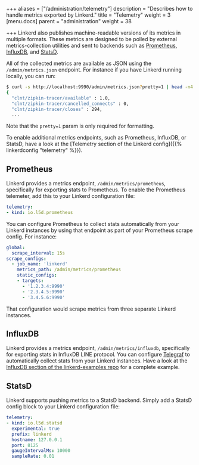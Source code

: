 +++
aliases = ["/administration/telemetry"]
description = "Describes how to handle metrics exported by Linkerd."
title = "Telemetry"
weight = 3
[menu.docs]
parent = "administration"
weight = 38

+++
Linkerd also publishes machine-readable versions of its metrics in multiple
formats. These metrics are designed to be polled by external metrics-collection
utilities and sent to backends such as [Prometheus](https://prometheus.io/),
[InfluxDB](https://www.influxdata.com/), and
[StatsD](https://github.com/etsy/statsd).

All of the collected metrics are available as JSON using the
`/admin/metrics.json` endpoint. For instance if you have Linkerd running
locally, you can run:

```bash
$ curl -s http://localhost:9990/admin/metrics.json?pretty=1 | head -n4
{
  "clnt/zipkin-tracer/available" : 1.0,
  "clnt/zipkin-tracer/cancelled_connects" : 0,
  "clnt/zipkin-tracer/closes" : 294,
  ...
```

Note that the `pretty=1` param is only required for formatting.

To enable additional metrics endpoints, such as Prometheus, InfluxDB, or StatsD,
have a look at the
[Telemetry section of the Linkerd config]({{% linkerdconfig "telemetry" %}}).

## Prometheus

Linkerd provides a metrics endpoint, `/admin/metrics/prometheus`, specifically
for exporting stats to Prometheus. To enable the Prometheus telemeter, add this
to your Linkerd configuration file:

```yaml
telemetry:
- kind: io.l5d.prometheus
```

You can configure Prometheus to collect stats automatically from your Linkerd
instances by using that endpoint as part of your Prometheus scrape config.
For instance:

```yaml
global:
  scrape_interval: 15s
scrape_configs:
  - job_name: 'linkerd'
    metrics_path: /admin/metrics/prometheus
    static_configs:
    - targets:
      - '1.2.3.4:9990'
      - '2.3.4.5:9990'
      - '3.4.5.6:9990'
```

That configuration would scrape metrics from three separate Linkerd instances.

## InfluxDB

Linkerd provides a metrics endpoint, `/admin/metrics/influxdb`, specifically
for exporting stats in InfluxDB LINE protocol. You can configure
[Telegraf](https://github.com/influxdata/telegraf) to automatically collect stats
from your Linkerd instances. Have a look at the
[InfluxDB section of the linkerd-examples repo](https://github.com/linkerd/linkerd-examples/tree/master/influxdb)
for a complete example.

## StatsD

Linkerd supports pushing metrics to a StatsD backend. Simply add a StatsD config
block to your Linkerd configuration file:

```yaml
telemetry:
- kind: io.l5d.statsd
  experimental: true
  prefix: linkerd
  hostname: 127.0.0.1
  port: 8125
  gaugeIntervalMs: 10000
  sampleRate: 0.01
```
